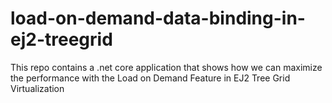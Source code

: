 # load-on-demand-data-binding-in-ej2-treegrid
This repo contains a .net core application that shows how we can maximize the performance with the Load on Demand Feature in EJ2 Tree Grid Virtualization
